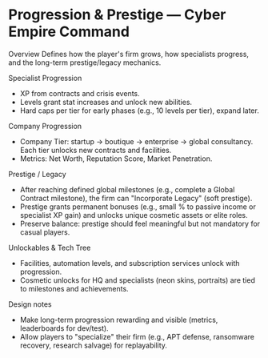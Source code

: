 # Progression & Prestige — Cyber Empire Command

Overview
Defines how the player's firm grows, how specialists progress, and the long-term prestige/legacy mechanics.

Specialist Progression
- XP from contracts and crisis events.
- Levels grant stat increases and unlock new abilities.
- Hard caps per tier for early phases (e.g., 10 levels per tier), expand later.

Company Progression
- Company Tier: startup → boutique → enterprise → global consultancy. Each tier unlocks new contracts and facilities.
- Metrics: Net Worth, Reputation Score, Market Penetration.

Prestige / Legacy
- After reaching defined global milestones (e.g., complete a Global Contract milestone), the firm can "Incorporate Legacy" (soft prestige).
- Prestige grants permanent bonuses (e.g., small % to passive income or specialist XP gain) and unlocks unique cosmetic assets or elite roles.
- Preserve balance: prestige should feel meaningful but not mandatory for casual players.

Unlockables & Tech Tree
- Facilities, automation levels, and subscription services unlock with progression.
- Cosmetic unlocks for HQ and specialists (neon skins, portraits) are tied to milestones and achievements.

Design notes
- Make long-term progression rewarding and visible (metrics, leaderboards for dev/test).
- Allow players to "specialize" their firm (e.g., APT defense, ransomware recovery, research salvage) for replayability.
